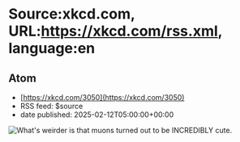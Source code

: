 # Source:xkcd.com, URL:https://xkcd.com/rss.xml, language:en

## Atom
 - [https://xkcd.com/3050](https://xkcd.com/3050)
 - RSS feed: $source
 - date published: 2025-02-12T05:00:00+00:00

<img src="https://imgs.xkcd.com/comics/atom.png" title="What's weirder is that muons turned out to be INCREDIBLY cute." alt="What's weirder is that muons turned out to be INCREDIBLY cute." />

